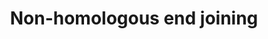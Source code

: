 ---
annotations:
- id: PW:0000099
  parent: regulatory pathway
  type: Pathway Ontology
  value: DNA repair pathway
- id: PW:0000004
  parent: regulatory pathway
  type: Pathway Ontology
  value: regulatory pathway
authors:
- MaintBot
- Elisa
description: ''
last-edited: 2016-07-25
organisms:
- Canis familiaris
redirect_from:
- /index.php/Pathway:WP1097
- /instance/WP1097
revision: null
schema-jsonld:
- '@context': https://schema.org/
  '@id': https://wikipathways.github.io/pathways/WP1097.html
  '@type': Dataset
  creator:
    '@type': Organization
    name: WikiPathways
  description: ''
  keywords:
  - Ligase V
  - NHEJ1
  - Nbs1 ?
  - PRKDC_CANFA
  - Q5SBJ0_CANFA
  - RAD50
  - XRCC4
  - XRCC5
  - XRCC6
  license: CC0
  name: Non-homologous end joining
seo: CreativeWork
title: Non-homologous end joining
wpid: WP1097
---